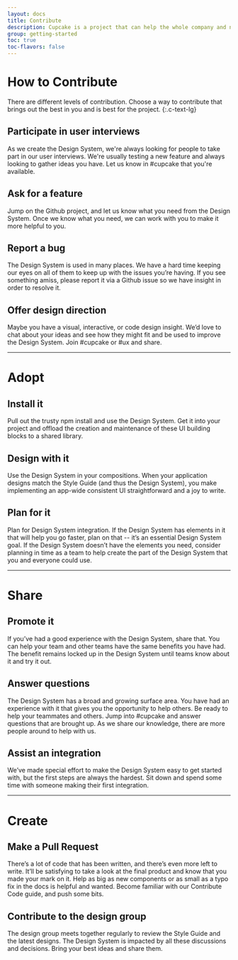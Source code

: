```yaml
---
layout: docs
title: Contribute
description: Cupcake is a project that can help the whole company and needs the whole company to succeed in its goals.
group: getting-started
toc: true
toc-flavors: false
---
```


# How to Contribute
There are different levels of contribution. Choose a way to contribute that brings out the best in you and is best for the project.
{:.c-text-lg}

## Participate in user interviews

As we create the Design System, we're always looking for people to take part in our user interviews. We're usually testing a new feature and always looking to gather ideas you have. Let us know in #cupcake that you're available.

## Ask for a feature

Jump on the Github project, and let us know what you need from the Design System. Once we know what you need, we can work with you to make it more helpful to you.

## Report a bug

The Design System is used in many places. We have a hard time keeping our eyes on all of them to keep up with the issues you’re having. If you see something amiss, please report it via a Github issue so we have insight in order to resolve it.

## Offer design direction

Maybe you have a visual, interactive, or code design insight. We’d love to chat about your ideas and see how they might fit and be used to improve the Design System. Join #cupcake or #ux and share.

--- 

# Adopt

## Install it

Pull out the trusty npm install and use the Design System. Get it into your project and offload the creation and maintenance of these UI building blocks to a shared library.

## Design with it

Use the Design System in your compositions. When your application designs match the Style Guide (and thus the Design System), you make implementing an app-wide consistent UI straightforward and a joy to write.

## Plan for it

Plan for Design System integration. If the Design System has elements in it that will help you go faster, plan on that -- it’s an essential Design System goal. If the Design System doesn’t have the elements you need, consider planning in time as a team to help create the part of the Design System that you and everyone could use.

--- 


# Share
## Promote it

If you’ve had a good experience with the Design System, share that. You can help your team and other teams have the same benefits you have had. The benefit remains locked up in the Design System until teams know about it and try it out.

## Answer questions

The Design System has a broad and growing surface area. You have had an experience with it that gives you the opportunity to help others. Be ready to help your teammates and others. Jump into #cupcake and answer questions that are brought up. As we share our knowledge, there are more people around to help with us.

## Assist an integration

We’ve made special effort to make the Design System easy to get started with, but the first steps are always the hardest. Sit down and spend some time with someone making their first integration.

--- 

# Create
## Make a Pull Request

There’s a lot of code that has been written, and there’s even more left to write. It’ll be satisfying to take a look at the final product and know that you made your mark on it. Help as big as new components or as small as a typo fix in the docs is helpful and wanted. Become familiar with our Contribute Code guide, and push some bits.

## Contribute to the design group

The design group meets together regularly to review the Style Guide and the latest designs. The Design System is impacted by all these discussions and decisions. Bring your best ideas and share them.